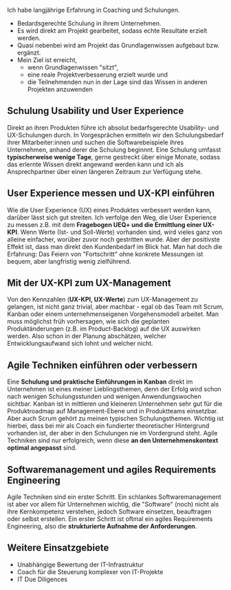 Ich habe langjährige Erfahrung in Coaching und Schulungen.

* Bedardsgerechte Schulung in ihrem Unternehmen.
* Es wird direkt am Projekt gearbeitet, sodass echte Resultate erzielt werden.
* Quasi nebenbei wird am Projekt das Grundlagenwissen aufgebaut bzw. ergänzt.
* Mein Ziel ist erreicht,
    * wenn Grundlagenwissen "sitzt",
    * eine reale Projektverbesserung erzielt wurde und 
    * die Teilnehmenden nun in der Lage sind das Wissen in anderen Projekten anzuwenden 

## Schulung Usability und User Experience
Direkt an ihren Produkten führe ich absolut bedarfsgerechte Usability- und UX-Schulungen durch. In Vorgesprächen ermitteln wir den Schulungsbedarf ihrer Mitarbeiter:innen und suchen die Softwarebeispiele ihres Unternehmen, anhand derer die Schulung beginnnt. Eine Schulung umfasst __typischerweise wenige Tage__, gerne gestreckt über einige Monate, sodass das erlernte Wissen direkt angewand werden kann und ich als Ansprechpartner über einen längeren Zeitraum zur Verfügung stehe.

## User Experience messen und UX-KPI einführen
Wie die User Experience (UX) eines Produktes verbessert werden kann, darüber lässt sich gut streiten. Ich verfolge den Weg, die User Experience zu messen z.B. mit dem __Fragebogen UEQ+ und die Ermittlung einer UX-KPI__. Wenn Werte (Ist- und Soll-Werte) vorhanden sind, wird vieles ganz von alleine einfacher, worüber zuvor noch gestritten wurde. Aber der positivste Effekt ist, dass man direkt den Kundenbedarf im Blick hat. Man hat doch die Erfahrung: Das Feiern von "Fortschritt" ohne konkrete Messungen ist bequem, aber langfristig wenig zielführend.

## Mit der UX-KPI zum UX-Management
Von den Kennzahlen (__UX-KPI, UX-Werte__) zum UX-Management zu gelangen, ist nicht ganz trivial, aber machbar - egal ob das Team mit Scrum, Kanban oder einem unternehmenseigenen Vorgehensmodell arbeitet. Man muss möglichst früh vorhersagen, wie sich die geplanten Produktänderungen (z.B. im Product-Backlog) auf die UX auswirken werden. Also schon in der Planung abschätzen, welcher Entwicklungsaufwand sich lohnt und welcher nicht. 

## Agile Techniken einführen oder verbessern
Eine __Schulung und praktische Einführungen in Kanban__ direkt im Unternehmen ist eines meiner Lieblingsthemen, denn der Erfolg wird schon nach wenigen Schulungsstunden und wenigen Anwendungswochen sichtbar. Kanban ist in mittleren und kleineren Unternehmen sehr gut für die Produktroadmap auf Management-Ebene und in Produktteams einsetzbar. Aber auch Scrum gehört zu meinen typischen Schulungsthemen. Wichtig ist hierbei, dass bei mir als Coach ein fundierter theoretischer Hintergrund vorhanden ist, der aber in den Schulungen nie im Vordergrund steht. Agile Techniken sind nur erfolgreich, wenn diese __an den Unternehmenskontext optimal angepasst__ sind. 

## Softwaremanagement und agiles Requirements Engineering
Agile Techniken sind ein erster Schritt. Ein schlankes Softwaremanagement ist aber vor allem für Unternehmen wichtig, die "Software" (noch) nicht als ihre Kernkompetenz verstehen, jedoch Software einsetzen, beauftragen oder selbst erstellen. Ein erster Schritt ist oftmal ein agiles Requirements Engineering, also die __strukturierte Aufnahme der Anforderungen__. 


## Weitere Einsatzgebiete
* Unabhängige Bewertung der IT-Infrastruktur
* Coach für die Steuerung komplexer von IT-Projekte
* IT Due Diligences
